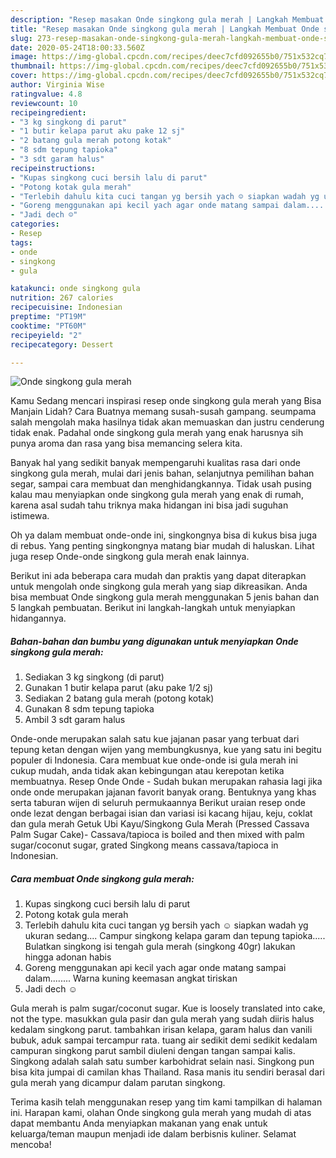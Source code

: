 ```yaml
---
description: "Resep masakan Onde singkong gula merah | Langkah Membuat Onde singkong gula merah Yang Mudah Dan Praktis"
title: "Resep masakan Onde singkong gula merah | Langkah Membuat Onde singkong gula merah Yang Mudah Dan Praktis"
slug: 273-resep-masakan-onde-singkong-gula-merah-langkah-membuat-onde-singkong-gula-merah-yang-mudah-dan-praktis
date: 2020-05-24T18:00:33.560Z
image: https://img-global.cpcdn.com/recipes/deec7cfd092655b0/751x532cq70/onde-singkong-gula-merah-foto-resep-utama.jpg
thumbnail: https://img-global.cpcdn.com/recipes/deec7cfd092655b0/751x532cq70/onde-singkong-gula-merah-foto-resep-utama.jpg
cover: https://img-global.cpcdn.com/recipes/deec7cfd092655b0/751x532cq70/onde-singkong-gula-merah-foto-resep-utama.jpg
author: Virginia Wise
ratingvalue: 4.8
reviewcount: 10
recipeingredient:
- "3 kg singkong di parut"
- "1 butir kelapa parut aku pake 12 sj"
- "2 batang gula merah potong kotak"
- "8 sdm tepung tapioka"
- "3 sdt garam halus"
recipeinstructions:
- "Kupas singkong cuci bersih lalu di parut"
- "Potong kotak gula merah"
- "Terlebih dahulu kita cuci tangan yg bersih yach ☺ siapkan wadah yg ukuran sedang.... Campur singkong kelapa garam dan tepung tapioka..... Bulatkan singkong isi tengah gula merah (singkong 40gr) lakukan hingga adonan habis"
- "Goreng menggunakan api kecil yach agar onde matang sampai dalam........ Warna kuning keemasan angkat tiriskan"
- "Jadi dech ☺"
categories:
- Resep
tags:
- onde
- singkong
- gula

katakunci: onde singkong gula 
nutrition: 267 calories
recipecuisine: Indonesian
preptime: "PT19M"
cooktime: "PT60M"
recipeyield: "2"
recipecategory: Dessert

---
```



![Onde singkong gula merah](https://img-global.cpcdn.com/recipes/deec7cfd092655b0/751x532cq70/onde-singkong-gula-merah-foto-resep-utama.jpg)

Kamu Sedang mencari inspirasi resep onde singkong gula merah yang Bisa Manjain Lidah? Cara Buatnya memang susah-susah gampang. seumpama salah mengolah maka hasilnya tidak akan memuaskan dan justru cenderung tidak enak. Padahal onde singkong gula merah yang enak harusnya sih punya aroma dan rasa yang bisa memancing selera kita.

Banyak hal yang sedikit banyak mempengaruhi kualitas rasa dari onde singkong gula merah, mulai dari jenis bahan, selanjutnya pemilihan bahan segar, sampai cara membuat dan menghidangkannya. Tidak usah pusing kalau mau menyiapkan onde singkong gula merah yang enak di rumah, karena asal sudah tahu triknya maka hidangan ini bisa jadi suguhan istimewa.

Oh ya dalam membuat onde-onde ini, singkongnya bisa di kukus bisa juga di rebus. Yang penting singkongnya matang biar mudah di haluskan. Lihat juga resep Onde-onde singkong gula merah enak lainnya.


Berikut ini ada beberapa cara mudah dan praktis yang dapat diterapkan untuk mengolah onde singkong gula merah yang siap dikreasikan. Anda bisa membuat Onde singkong gula merah menggunakan 5 jenis bahan dan 5 langkah pembuatan. Berikut ini langkah-langkah untuk menyiapkan hidangannya.

<!--inarticleads1-->

##### Bahan-bahan dan bumbu yang digunakan untuk menyiapkan Onde singkong gula merah:

1. Sediakan 3 kg singkong (di parut)
1. Gunakan 1 butir kelapa parut (aku pake 1/2 sj)
1. Sediakan 2 batang gula merah (potong kotak)
1. Gunakan 8 sdm tepung tapioka
1. Ambil 3 sdt garam halus


Onde-onde merupakan salah satu kue jajanan pasar yang terbuat dari tepung ketan dengan wijen yang membungkusnya, kue yang satu ini begitu populer di Indonesia. Cara membuat kue onde-onde isi gula merah ini cukup mudah, anda tidak akan kebingungan atau kerepotan ketika membuatnya. Resep Onde Onde - Sudah bukan merupakan rahasia lagi jika onde onde merupakan jajanan favorit banyak orang. Bentuknya yang khas serta taburan wijen di seluruh permukaannya Berikut uraian resep onde onde lezat dengan berbagai isian dan variasi isi kacang hijau, keju, coklat dan gula merah Getuk Ubi Kayu/Singkong Gula Merah (Pressed Cassava Palm Sugar Cake)- Cassava/tapioca is boiled and then mixed with palm sugar/coconut sugar, grated Singkong means cassava/tapioca in Indonesian. 

<!--inarticleads2-->

##### Cara membuat Onde singkong gula merah:

1. Kupas singkong cuci bersih lalu di parut
1. Potong kotak gula merah
1. Terlebih dahulu kita cuci tangan yg bersih yach ☺ siapkan wadah yg ukuran sedang.... Campur singkong kelapa garam dan tepung tapioka..... Bulatkan singkong isi tengah gula merah (singkong 40gr) lakukan hingga adonan habis
1. Goreng menggunakan api kecil yach agar onde matang sampai dalam........ Warna kuning keemasan angkat tiriskan
1. Jadi dech ☺


Gula merah is palm sugar/coconut sugar. Kue is loosely translated into cake, not the type. masukkan gula pasir dan gula merah yang sudah diiris halus kedalam singkong parut. tambahkan irisan kelapa, garam halus dan vanili bubuk, aduk sampai tercampur rata. tuang air sedikit demi sedikit kedalam campuran singkong parut sambil diuleni dengan tangan sampai kalis. Singkong adalah salah satu sumber karbohidrat selain nasi. Singkong pun bisa kita jumpai di camilan khas Thailand. Rasa manis itu sendiri berasal dari gula merah yang dicampur dalam parutan singkong. 

Terima kasih telah menggunakan resep yang tim kami tampilkan di halaman ini. Harapan kami, olahan Onde singkong gula merah yang mudah di atas dapat membantu Anda menyiapkan makanan yang enak untuk keluarga/teman maupun menjadi ide dalam berbisnis kuliner. Selamat mencoba!
